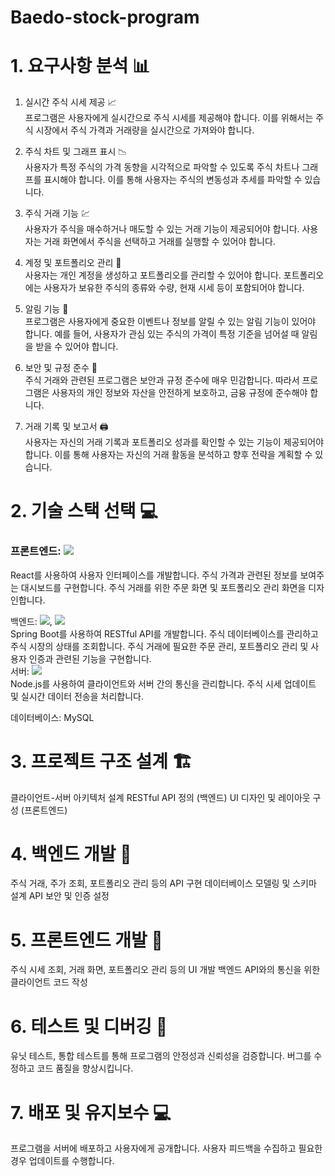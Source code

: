 # Baedo-stock-program

<h1>1. 요구사항 분석 📊</h1>

1) 실시간 주식 시세 제공 📈<br>
   프로그램은 사용자에게 실시간으로 주식 시세를 제공해야 합니다. 이를 위해서는 주식 시장에서 주식 가격과 거래량을 실시간으로 가져와야 합니다.

2) 주식 차트 및 그래프 표시 📉<br>
   사용자가 특정 주식의 가격 동향을 시각적으로 파악할 수 있도록 주식 차트나 그래프를 표시해야 합니다. 이를 통해 사용자는 주식의 변동성과 추세를 파악할 수 있습니다.

3) 주식 거래 기능 💹<br>
   사용자가 주식을 매수하거나 매도할 수 있는 거래 기능이 제공되어야 합니다. 사용자는 거래 화면에서 주식을 선택하고 거래를 실행할 수 있어야 합니다.

4) 계정 및 포트폴리오 관리 📑<br>
   사용자는 개인 계정을 생성하고 포트폴리오를 관리할 수 있어야 합니다. 포트폴리오에는 사용자가 보유한 주식의 종류와 수량, 현재 시세 등이 포함되어야 합니다.

5) 알림 기능 🔔<br>
   프로그램은 사용자에게 중요한 이벤트나 정보를 알릴 수 있는 알림 기능이 있어야 합니다. 예를 들어, 사용자가 관심 있는 주식의 가격이 특정 기준을 넘어설 때 알림을 받을 수 있어야 합니다.

6) 보안 및 규정 준수 🚫<br>
   주식 거래와 관련된 프로그램은 보안과 규정 준수에 매우 민감합니다. 따라서 프로그램은 사용자의 개인 정보와 자산을 안전하게 보호하고, 금융 규정에 준수해야 합니다.

7) 거래 기록 및 보고서 🖨<br>
   사용자는 자신의 거래 기록과 포트폴리오 성과를 확인할 수 있는 기능이 제공되어야 합니다. 이를 통해 사용자는 자신의 거래 활동을 분석하고 향후 전략을 계획할 수 있습니다.


<h1>2. 기술 스택 선택 💻</h1>
     <h3>프론트엔드: <img src="https://img.shields.io/badge/react-20232a.svg?style=for-the-badge&logo=react&logoColor=61DAFB"/></h3>

   React를 사용하여 사용자 인터페이스를 개발합니다.
   주식 가격과 관련된 정보를 보여주는 대시보드를 구현합니다.
   주식 거래를 위한 주문 화면 및 포트폴리오 관리 화면을 디자인합니다.

   <div>백엔드: <img src="https://img.shields.io/badge/java-007396?style=for-the-badge&logo=Spring&logoColor=white"/>, <img src="https://img.shields.io/badge/Spring-6DB33F?style=for-the-badge&logo=Spring&logoColor=white"/></div>
   Spring Boot를 사용하여 RESTful API를 개발합니다.
   주식 데이터베이스를 관리하고 주식 시장의 상태를 조회합니다.
   주식 거래에 필요한 주문 관리, 포트폴리오 관리 및 사용자 인증과 관련된 기능을 구현합니다.

   <div>서버: <img src="https://img.shields.io/badge/Node.js-339933?style=for-the-badge&logo=Node.js&logoColor=white"/></div>
   Node.js를 사용하여 클라이언트와 서버 간의 통신을 관리합니다.
   주식 시세 업데이트 및 실시간 데이터 전송을 처리합니다.

 데이터베이스: MySQL

<h1>3. 프로젝트 구조 설계 🏗</h1>
    클라이언트-서버 아키텍처 설계
    RESTful API 정의 (백엔드)
    UI 디자인 및 레이아웃 구성 (프론트엔드)

<h1>4. 백엔드 개발 📀</h1>
    주식 거래, 주가 조회, 포트폴리오 관리 등의 API 구현
    데이터베이스 모델링 및 스키마 설계
    API 보안 및 인증 설정

<h1>5. 프론트엔드 개발 🎨</h1>
   주식 시세 조회, 거래 화면, 포트폴리오 관리 등의 UI 개발
   백엔드 API와의 통신을 위한 클라이언트 코드 작성

<h1>6. 테스트 및 디버깅 🧪</h1>
    유닛 테스트, 통합 테스트를 통해 프로그램의 안정성과 신뢰성을 검증합니다.
    버그를 수정하고 코드 품질을 향상시킵니다.

<h1>7. 배포 및 유지보수 💻</h1>
    프로그램을 서버에 배포하고 사용자에게 공개합니다.
    사용자 피드백을 수집하고 필요한 경우 업데이트를 수행합니다.
